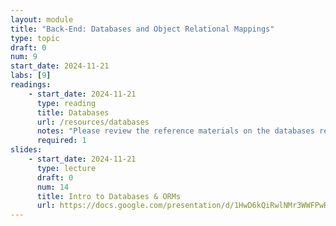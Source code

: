 ```yaml
---
layout: module
title: "Back-End: Databases and Object Relational Mappings"
type: topic
draft: 0
num: 9
start_date: 2024-11-21
labs: [9]
readings: 
    - start_date: 2024-11-21
      type: reading
      title: Databases
      url: /resources/databases
      notes: "Please review the reference materials on the databases resource page. We will practice using these commands in Lab 9."
      required: 1
slides: 
    - start_date: 2024-11-21
      type: lecture
      draft: 0
      num: 14
      title: Intro to Databases & ORMs
      url: https://docs.google.com/presentation/d/1HwD6kQiRwlNMr3WWFPwRnaIWNPn0wl5vwlGdHv2xtVo/edit?usp=sharing
---
```

 
